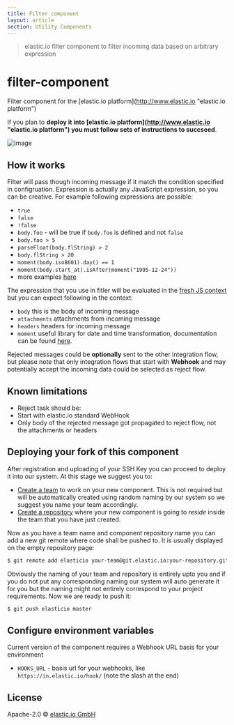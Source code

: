 ```yaml
---
title: Filter component
layout: article
section: Utility Components
---
```



> elastic.io filter component to filter incoming data based on arbitrary expression

# filter-component
Filter component for the [elastic.io platform](http://www.elastic.io &#34;elastic.io platform&#34;)

If you plan to **deploy it into [elastic.io platform](http://www.elastic.io &#34;elastic.io platform&#34;) you must follow sets of instructions to succseed**.

![image](https://cloud.githubusercontent.com/assets/56208/22467841/7b19fa48-e7c6-11e6-934d-7ad224d5cd54.png)

## How it works

Filter will pass though incoming message if it match the condition specified in configruation. Expression is actually any JavaScript expression, so you can be creative. For example following expressions are possible:
 * ``true``
 * ``false``
 * ``!false``
 * ``body.foo`` - will be true if ``body.foo`` is defined and not ``false``
 * ``body.foo > 5``
 * ``parseFloat(body.flString) > 2``
 * ``body.flString > 20``
 * ``moment(body.iso8601).day() == 1``
 * ``moment(body.start_at).isAfter(moment("1995-12-24"))``
 * more examples [here](https://github.com/elasticio/filter-component/blob/master/test/filter.spec.js#L42)

The expression that you use in fitler will be evaluated in the
[fresh JS context](https://nodejs.org/api/vm.html#vm_script_runinnewcontext_sandbox_options)
but you can expect following in the context:
 * ``body`` this is the body of incoming message
 * ``attachments`` attachments from incoming message
 * ``headers`` headers for incoming message
 * ``moment`` useful library for date and time transformation, documentation can be found [here](https://momentjs.com/).

Rejected messages could be **optionally** sent to the other integration flow, but please note that only integration flows
that start with **Webhook** and may potentially accept the incoming data could be selected as reject flow.


## Known limitations

* Reject task should be:
 * Start with elastic.io standard WebHook
* Only body of the rejected message got propagated to reject flow, not the attachments or headers

## Deploying your fork of this component

After registration and uploading of your SSH Key you can proceed to deploy it into our system. At this stage we suggest you to:
* [Create a team](http://docs.elastic.io/docs/teams) to work on your new component. This is not required but will be automatically created using random naming by our system so we suggest you name your team accordingly.
* [Create a repository](http://docs.elastic.io/docs/component-repositories) where your new component is going to *reside* inside the team that you have just created.

Now as you have a team name and component repository name you can add a new git remote where code shall be pushed to. It is usually displayed on the empty repository page:

```bash
$ git remote add elasticio your-team@git.elastic.io:your-repository.git
```

Obviously the naming of your team and repository is entirely upto you and if you do not put any corresponding naming our system will auto generate it for you but the naming might not entirely correspond to your project requirements.
Now we are ready to push it:

```bash
$ git push elasticio master
```

## Configure environment variables

Current version of the component requires a Webhook URL basis for your environment
 * ```HOOKS_URL``` - basis url for your webhooks, like ``https://in.elastic.io/hook/`` (note the slash at the end)

## License

Apache-2.0 © [elastic.io GmbH](https://www.elastic.io)


[npm-image]: https://badge.fury.io/js/filter-component.svg
[npm-url]: https://npmjs.org/package/filter-component
[travis-image]: https://travis-ci.org/elasticio/filter-component.svg?branch=master
[travis-url]: https://travis-ci.org/elasticio/filter-component
[daviddm-image]: https://david-dm.org/elasticio/filter-component.svg?theme=shields.io
[daviddm-url]: https://david-dm.org/elasticio/filter-component
